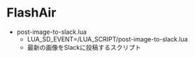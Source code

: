 # FlashAir

- post-image-to-slack.lua
    - LUA_SD_EVENT=/LUA_SCRIPT/post-image-to-slack.lua
    - 最新の画像をSlackに投稿するスクリプト
